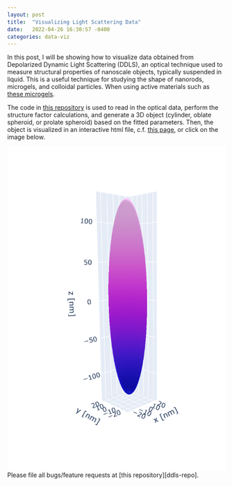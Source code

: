 ```yaml
---
layout: post
title:  "Visualizing Light Scattering Data"
date:   2022-04-26 16:30:57 -0400
categories: data-viz
---
```


In this post, I will be showing how to visualize data obtained from Depolarized Dynamic Light Scattering (DDLS), an optical technique used to measure structural properties of nanoscale objects, typically suspended in liquid. This is a useful technique for studying the shape of nanorods, microgels, and colloidal particles. When using active materials such as [these microgels][microgel-paper].

The code in [this repository][ddls-repo] is used to read in the optical data, perform the structure factor calculations, and generate a 3D object (cylinder, oblate spheroid, or prolate spheroid) based on the fitted parameters. Then, the object is visualized in an interactive html file, c.f. [this page][ddls-html], or click on the image below.

<a href = "http://htmlpreview.github.io/?https://github.com/JacobHA/DDLS-in-Python/master/prolate_5.143347.html">
<img src="assets/prol_img.PNG">
</a>
Please file all bugs/feature requests at [this repository][ddls-repo].

<script data-href="https://github.com/JacobHA/DDLS-in-Python" data-target = "_blank" src="https://unpkg.com/github-corners@0.1.0/dist/embed.min.js"></script>


[microgel-paper]: https://pubs.acs.org/doi/abs/10.1021/acs.macromol.0c01605
[ddls-repo]: https://github.com/JacobHA/DDLS-in-Python
[ddls-html]: http://htmlpreview.github.io/?https://github.com/JacobHA/DDLS-in-Python/master/prolate_5.143347.html
